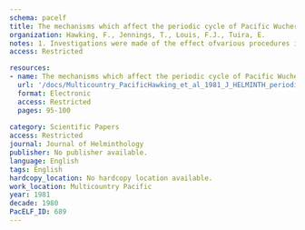 ```yaml
---
schema: pacelf
title: The mechanisms which affect the periodic cycle of Pacific Wuchereria bancrofti microfilariae
organization: Hawking, F., Jennings, T., Louis, F.J., Tuira, E.
notes: 1. Investigations were made of the effect ofvarious procedures in raising or lowering the microfilaria count of Pacific type Wuchereria bancrofti in the peripheral blood. 2. Raising the body temperature in the early morning was followed by a moderate fall in the counts. Breathing increased oxygen, or reduced oxygen (hypoxia) or increased carbon dioxide, or the ingestion of sodium bicarbonate produced no consistent and significant changes in the count. Ingestion of glucose (in one volunteer) was followed by a small rise in the count. Muscular exercise was followed by a fall in the count, which is interpreted as probably being a response to a lower concentration of oxygen in the venous blood returning to the lung. 3. It has not been possible to identify the physiological components of the circadian rhythm of the human body which entrain the cycle of these microfilariae. Attempts to obtain evidence incriminating the stimuli described above have been unsuccessful.
access: Restricted

resources:
- name: The mechanisms which affect the periodic cycle of Pacific Wuchereria bancrofti microfilariae
  url: '/docs/Multicountry_PacificHawking_et_al_1981_J_HELMINTH_periodic_cycle_of_LF_American_Samoa.txt'
  format: Electronic
  access: Restricted
  pages: 95-100
 
category: Scientific Papers
access: Restricted
journal: Journal of Helminthology
publisher: No publisher available. 
language: English 
tags: English 
hardcopy_location: No hardcopy location available.
work_location: Multicountry Pacific
year: 1981
decade: 1980
PacELF_ID: 689
---
```

